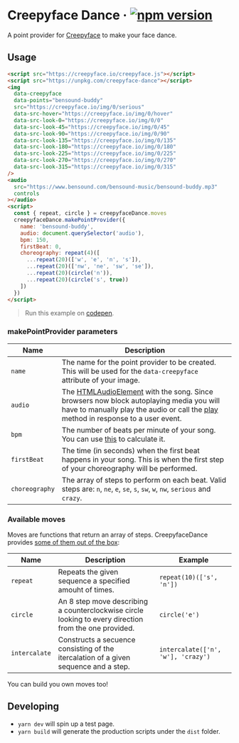 # Creepyface Dance &middot; [![npm version](https://img.shields.io/npm/v/creepyface-dance.svg?style=flat)](https://www.npmjs.com/package/creepyface-dance)

A point provider for [Creepyface](https://github.com/4lejandrito/creepyface) to make your face dance.

## Usage

```html
<script src="https://creepyface.io/creepyface.js"></script>
<script src="https://unpkg.com/creepyface-dance"></script>
<img
  data-creepyface
  data-points="bensound-buddy"
  src="https://creepyface.io/img/0/serious"
  data-src-hover="https://creepyface.io/img/0/hover"
  data-src-look-0="https://creepyface.io/img/0/0"
  data-src-look-45="https://creepyface.io/img/0/45"
  data-src-look-90="https://creepyface.io/img/0/90"
  data-src-look-135="https://creepyface.io/img/0/135"
  data-src-look-180="https://creepyface.io/img/0/180"
  data-src-look-225="https://creepyface.io/img/0/225"
  data-src-look-270="https://creepyface.io/img/0/270"
  data-src-look-315="https://creepyface.io/img/0/315"
/>
<audio
  src="https://www.bensound.com/bensound-music/bensound-buddy.mp3"
  controls
></audio>
<script>
  const { repeat, circle } = creepyfaceDance.moves
  creepyfaceDance.makePointProvider({
    name: 'bensound-buddy',
    audio: document.querySelector('audio'),
    bpm: 150,
    firstBeat: 0,
    choreography: repeat(4)([
      ...repeat(20)(['w', 'e', 'n', 's']),
      ...repeat(20)(['nw', 'ne', 'sw', 'se']),
      ...repeat(20)(circle('n')),
      ...repeat(20)(circle('s', true))
    ])
  })
</script>
```

> Run this example on [codepen](https://codepen.io/4lejandrito/pen/vYOMNJE).

### makePointProvider parameters

| Name           | Description                                                                                                                                                                                                                                                                                                                 |
| -------------- | --------------------------------------------------------------------------------------------------------------------------------------------------------------------------------------------------------------------------------------------------------------------------------------------------------------------------- |
| `name`         | The name for the point provider to be created. This will be used for the `data-creepyface` attribute of your image.                                                                                                                                                                                                         |
| `audio`        | The [HTMLAudioElement](https://developer.mozilla.org/en-US/docs/Web/API/HTMLAudioElement) with the song. Since browsers now block autoplaying media you will have to manually play the audio or call the [play](https://developer.mozilla.org/en-US/docs/Web/API/HTMLMediaElement/play) method in response to a user event. |
| `bpm`          | The number of beats per minute of your song. You can use [this](http://www.beatsperminuteonline.com/) to calculate it.                                                                                                                                                                                                      |
| `firstBeat`    | The time (in seconds) when the first beat happens in your song. This is when the first step of your choreography will be performed.                                                                                                                                                                                         |
| `choreography` | The array of steps to perform on each beat. Valid steps are: `n`, `ne`, `e`, `se`, `s`, `sw`, `w`, `nw`, `serious` and `crazy`.                                                                                                                                                                                             |

### Available moves

Moves are functions that return an array of steps. CreepyfaceDance provides [some of them out of the box](https://github.com/4lejandrito/creepyface/blob/master/packages/creepyface-dance/src/index.ts#L101-L118):

| Name          | Description                                                                                           | Example                            |
| ------------- | ----------------------------------------------------------------------------------------------------- | ---------------------------------- |
| `repeat`      | Repeats the given sequence a specified amouht of times.                                               | `repeat(10)(['s', 'n'])`           |
| `circle`      | An 8 step move describing a counterclockwise circle looking to every direction from the one provided. | `circle('e')`                      |
| `intercalate` | Constructs a secuence consisting of the itercalation of a given sequence and a step.                  | `intercalate(['n', 'w'], 'crazy')` |

You can build you own moves too!

## Developing

- `yarn dev` will spin up a test page.
- `yarn build` will generate the production scripts under the `dist` folder.
